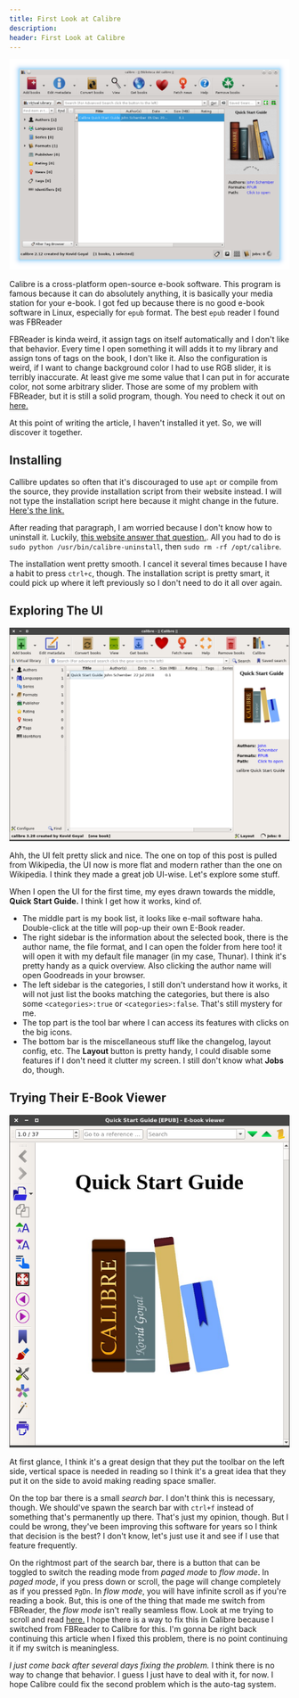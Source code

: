 ```yaml
---
title: First Look at Calibre
description:
header: First Look at Calibre
---
```


![image](/img/calibre/ui-wikipedia.png "UI")

Calibre is a cross-platform open-source e-book software. This program is famous because it can do absolutely anything, it is basically your media station for your e-book. I got fed up because there is no good e-book software in Linux, especially for `epub` format. The best `epub` reader I found was FBReader

FBReader is kinda weird, it assign tags on itself automatically and I don't like that behavior. Every time I open something it will adds it to my library and assign tons of tags on the book, I don't like it. Also the configuration is weird, if I want to change background color I had to use RGB slider, it is terribly inaccurate. At least give me some value that I can put in for accurate color, not some arbitrary slider. Those are some of my problem with FBReader, but it is still a solid program, though. You need to check it out on [here.](https://fbreader.org/)

At this point of writing the article, I haven't installed it yet. So, we will discover it together.

## Installing

Callibre updates so often that it's discouraged to use `apt` or compile from the source, they provide installation script from their website instead. I will not type the installation script here because it might change in the future. [Here's the link.](https://calibre-ebook.com/download_linux)

After reading that paragraph, I am worried because I don't know how to uninstall it. Luckily, [this website answer that question.](https://superuser.com/questions/415929/how-to-completely-remove-calibre-under-linux). All you had to do is `sudo python /usr/bin/calibre-uninstall`, then `sudo rm -rf /opt/calibre`.

The installation went pretty smooth. I cancel it several times because I have a habit to press `ctrl+c`, though. The installation script is pretty smart, it could pick up where it left previously so I don't need to do it all over again.

## Exploring The UI

![image](/img/calibre/ui.png "UI")

Ahh, the UI felt pretty slick and nice. The one on top of this post is pulled from Wikipedia, the UI now is more flat and modern rather than the one on Wikipedia. I think they made a great job UI-wise. Let's explore some stuff.

When I open the UI for the first time, my eyes drawn towards the middle, **Quick Start Guide.** I think I get how it works, kind of.

* The middle part is my book list, it looks like e-mail software haha. Double-click at the title will pop-up their own E-Book reader.
* The right sidebar is the information about the selected book, there is the author name, the file format, and I can open the folder from here too! it will open it with my default file manager (in my case, Thunar). I think it's pretty handy as a quick overview. Also clicking the author name will open Goodreads in your browser.
* The left sidebar is the categories, I still don't understand how it works, it will not just list the books matching the categories, but there is also some `<categories>:true` or `<categories>:false`. That's still mystery for me.
* The top part is the tool bar where I can access its features with clicks on the big icons.
* The bottom bar is the miscellaneous stuff like the changelog, layout config, etc. The **Layout** button is pretty handy, I could disable some features if I don't need it clutter my screen. I still don't know what **Jobs** do, though.

## Trying Their E-Book Viewer

![image](/img/calibre/viewer.png "E-Book Viewer")

At first glance, I think it's a great design that they put the toolbar on the left side, vertical space is needed in reading so I think it's a great idea that they put it on the side to avoid making reading space smaller.

On the top bar there is a small *search bar*. I don't think this is necessary, though. We should've spawn the search bar with `ctrl+f` instead of something that's permanently up there. That's just my opinion, though. But I could be wrong, they've been improving this software for years so I think that decision is the best? I don't know, let's just use it and see if I use that feature frequently.

On the rightmost part of the search bar, there is a button that can be toggled to switch the reading mode from *paged mode* to *flow mode*.  In *paged mode*, if you press down or scroll, the page will change completely as if you pressed `PgDn`. In *flow mode*, you will have infinite scroll as if you're reading a book. But, this is one of the thing that made me switch from FBReader, the *flow mode* isn't really seamless flow. Look at me trying to scroll and read [here.](https://youtu.be/tuAiZOxfYX8) I hope there is a way to fix this in Calibre because I switched from FBReader to Calibre for this. I'm gonna be right back continuing this article when I fixed this problem, there is no point continuing it if my switch is meaningless.

*I just come back after several days fixing the problem.* I think there is no way to change that behavior. I guess I just have to deal with it, for now. I hope Calibre could fix the second problem which is the auto-tag system.
